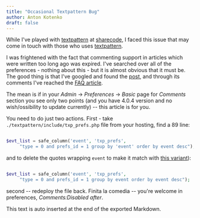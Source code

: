 ```yaml
---
title: "Occasional Textpattern Bug"
author: Anton Kotenko
draft: false
---
```


While I've played with [textpattern](http://textpattern.org/) at [sharecode](http://sharedcode.info/), I faced this issue that may come in touch with those who uses [textpattern](http://textpattern.org/).

I was frightened with the fact that commenting support in articles which were written too long ago was expired. I've searched over all of the preferences - nothing about this - but it is almost obvious that it must be. The good thing is that I've googled and found the [post](http://hari.literaryforums.org/2007/04/22/textpattern-review/), and through its comments I've reached the [FAQ article](http://textpattern.com/faq/257/comment-preferences-are-missing).

The mean is if in your _Admin_ -&gt; _Preferences_ -&gt; _Basic_ page for _Comments_ section you see only two points (and you have 4.0.4 version and no wish/ossibility to update currently) -- this article is for you.

You need to do just two actions. First - take `./textpattern/include/txp_prefs.php` file from your hosting, find a 89 line:

```php

$evt_list = safe_column('event', 'txp_prefs',
     "type = 0 and prefs_id = 1 group by 'event' order by event desc");
```

and to delete the quotes wrapping `event` to make it match with [this variant](http://dev.textpattern.com/browser/development/4.0/textpattern/include/txp_prefs.php?rev=2156#L89)):

```php

$evt_list = safe_column('event', 'txp_prefs',
     "type = 0 and prefs_id = 1 group by event order by event desc");
```

second -- redeploy the file back. Finita la comedia -- you're welcome in preferences, _Comments:Disabled after_.


This text is auto inserted at the end of the exported Markdown.
